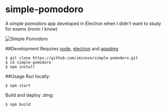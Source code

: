 # simple-pomodoro
A simple pomodoro app developed in Electron when I didn't want to study for exams (ironic I know)

![Simple Pomodoro](http://new.tinygrab.com/47237f2f0f3dff5fd133342e86d48c3f79b1a49be9.png)

##Development
Requires [node](https://github.com/nodejs/node), [electron](https://github.com/electron/electron) and [appdmg](https://github.com/LinusU/node-appdmg)
```
$ git clone https://github.com/iminoso/simple-pomodoro.git
$ cd simple-pomodoro
$ npm install
```

##Usage
Run locally:
```
$ npm start
```
Build and deploy .dmg:
```
$ npm build
```
